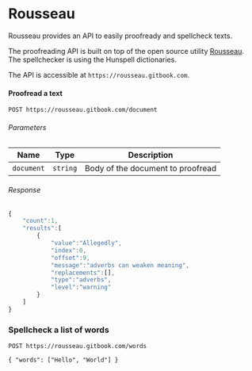 # Rousseau

Rousseau provides an API to easily proofready and spellcheck texts.

The proofreading API is built on top of the open source utility [Rousseau](https://github.com/GitbookIO/rousseau). The spellchecker is using the Hunspell dictionaries.

The API is accessible at `https://rousseau.gitbook.com`.


#### Proofread a text

```
POST https://rousseau.gitbook.com/document
```

###### Parameters

| Name | Type | Description |
| ---- | ---- | ----------- |
| `document` | `string` | Body of the document to proofread |

###### Response

```js
{
    "count":1,
    "results":[
        {
            "value":"Allegedly",
            "index":0,
            "offset":9,
            "message":"adverbs can weaken meaning",
            "replacements":[],
            "type":"adverbs",
            "level":"warning"
        }
    ]
}
```

### Spellcheck a list of words

```
POST https://rousseau.gitbook.com/words

{ "words": ["Hello", "World"] }
```
